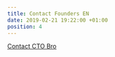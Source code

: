 ```yaml
---
title: Contact Founders EN
date: 2019-02-21 19:22:00 +01:00
position: 4
---
```


<div class="btn-cta"><a href="contact-en">Contact CTO Bro</a></div>